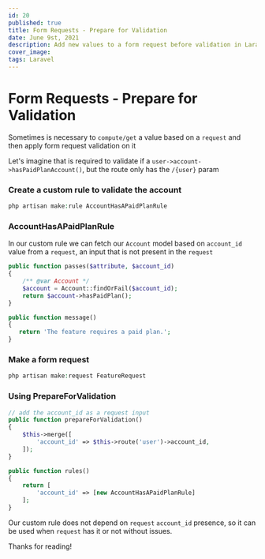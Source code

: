 ```yaml
---
id: 20
published: true
title: Form Requests - Prepare for Validation
date: June 9st, 2021
description: Add new values to a form request before validation in Laravel
cover_image:
tags: Laravel
---
```


# Form Requests - Prepare for Validation

Sometimes is necessary to `compute/get` a value based on a `request` and then apply form request validation on it

Let's imagine that is required to validate if a `user->account->hasPaidPlanAccount()`, but the route only has the `/{user}` param

### Create a custom rule to validate the account

```php
php artisan make:rule AccountHasAPaidPlanRule
```

### AccountHasAPaidPlanRule

In our custom rule we can fetch our `Account` model based on `account_id` value from a `request`, 
an input that is not present in the `request`

```php
public function passes($attribute, $account_id)
{
    /** @var Account */
    $account = Account::findOrFail($account_id);
    return $account->hasPaidPlan();
}

public function message()
{
   return 'The feature requires a paid plan.';
}
```

### Make a form request

```php
php artisan make:request FeatureRequest
```

### Using PrepareForValidation

```php
// add the account_id as a request input
public function prepareForValidation()
{
    $this->merge([
        'account_id' => $this->route('user')->account_id,
    ]);
}

public function rules()
{
    return [
        'account_id' => [new AccountHasAPaidPlanRule]
    ];        
}
```

Our custom rule does not depend on `request` `account_id` presence, so it can be used when `request` has it or not without issues.


Thanks for reading!


